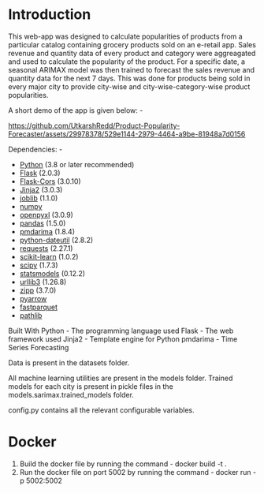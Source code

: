# Introduction 
This web-app was designed to calculate popularities of products from a particular catalog containing grocery products sold on an e-retail app. Sales revenue and quantity data of every product and category were aggreagated and used to calculate the popularity of the product. For a specific date, a seasonal ARIMAX model was then trained to forecast the sales revenue and quantity data for the next 7 days. This was done for products being sold in every major city to provide city-wise and city-wise-category-wise product popularities.  

A short demo of the app is given below: -

https://github.com/UtkarshRedd/Product-Popularity-Forecaster/assets/29978378/529e1144-2979-4464-a9be-81948a7d0156


Dependencies: -
- [Python](https://www.python.org/) (3.8 or later recommended)
- [Flask](https://flask.palletsprojects.com/en/2.1.x/) (2.0.3)
- [Flask-Cors](https://flask-cors.readthedocs.io/en/latest/) (3.0.10)
- [Jinja2](https://jinja.palletsprojects.com/) (3.0.3)
- [joblib](https://joblib.readthedocs.io/en/latest/) (1.1.0)
- [numpy](https://numpy.org/)
- [openpyxl](https://openpyxl.readthedocs.io/en/stable/) (3.0.9)
- [pandas](https://pandas.pydata.org/) (1.5.0)
- [pmdarima](https://alkaline-ml.com/pmdarima/) (1.8.4)
- [python-dateutil](https://dateutil.readthedocs.io/en/stable/) (2.8.2)
- [requests](https://requests.readthedocs.io/en/latest/) (2.27.1)
- [scikit-learn](https://scikit-learn.org/stable/) (1.0.2)
- [scipy](https://www.scipy.org/) (1.7.3)
- [statsmodels](https://www.statsmodels.org/stable/index.html) (0.12.2)
- [urllib3](https://urllib3.readthedocs.io/en/latest/) (1.26.8)
- [zipp](https://pypi.org/project/zipp/) (3.7.0)
- [pyarrow](https://arrow.apache.org/docs/python/)
- [fastparquet](https://fastparquet.readthedocs.io/en/latest/)
- [pathlib](https://docs.python.org/3/library/pathlib.html)


Built With
Python - The programming language used
Flask - The web framework used
Jinja2 - Template engine for Python
pmdarima - Time Series Forecasting

Data is present in the datasets folder.

All machine learning utilities are present in the models folder. Trained models for each city is present in pickle files in the models.sarimax.trained_models folder. 

config.py contains all the relevant configurable variables. 

# Docker
1. Build the docker file by running the command - docker build -t <name> .
2. Run the docker file on port 5002 by running the command - docker run -p 5002:5002 <name>
